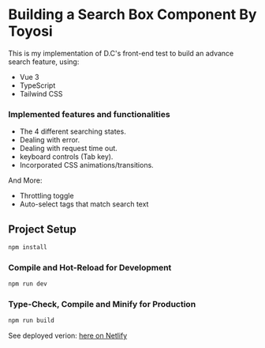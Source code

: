 # Building a Search Box Component By Toyosi

This is my implementation of D.C's front-end test to build an advance search feature, using:

- Vue 3
- TypeScript
- Tailwind CSS

### Implemented features and functionalities

- The 4 different searching states.
- Dealing with error.
- Dealing with request time out.
- keyboard controls (Tab key).
- Incorporated CSS animations/transitions.

And More:

- Throttling toggle
- Auto-select tags that match search text

## Project Setup

```sh
npm install
```

### Compile and Hot-Reload for Development

```sh
npm run dev
```

### Type-Check, Compile and Minify for Production

```sh
npm run build
```

See deployed verion: [here on Netlify](https://dc-fe-test-toyosi-olayiwola.netlify.app/)
